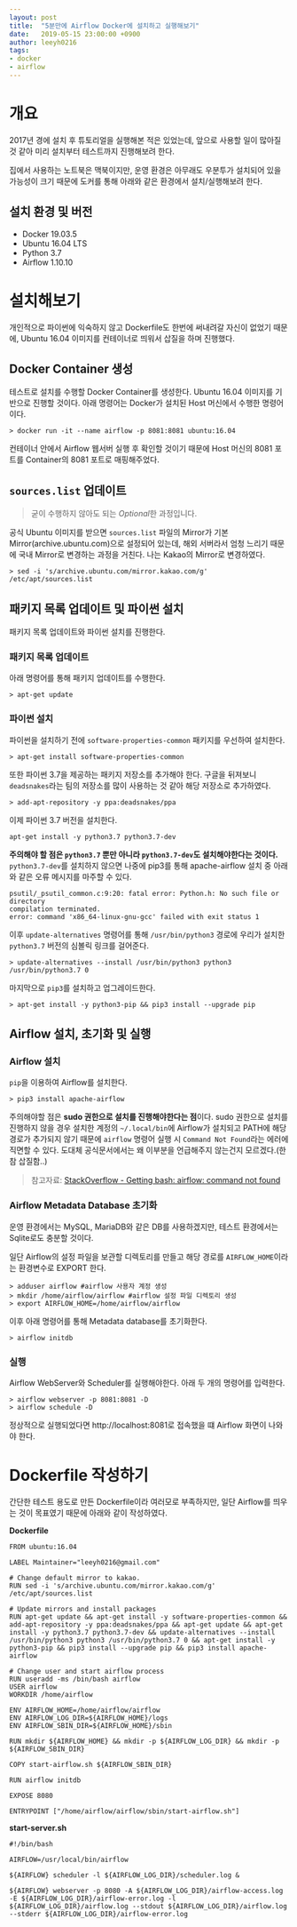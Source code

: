 ```yaml
---
layout: post
title:  "5분만에 Airflow Docker에 설치하고 실행해보기"
date:   2019-05-15 23:00:00 +0900
author: leeyh0216
tags:
- docker
- airflow
---
```


# 개요

2017년 경에 설치 후 튜토리얼을 실행해본 적은 있었는데, 앞으로 사용할 일이 많아질 것 같아 미리 설치부터 테스트까지 진행해보려 한다.

집에서 사용하는 노트북은 맥북이지만, 운영 환경은 아무래도 우분투가 설치되어 있을 가능성이 크기 때문에 도커를 통해 아래와 같은 환경에서 설치/실행해보려 한다.

## 설치 환경 및 버전

* Docker 19.03.5
* Ubuntu 16.04 LTS
* Python 3.7
* Airflow 1.10.10

# 설치해보기

개인적으로 파이썬에 익숙하지 않고 Dockerfile도 한번에 써내려갈 자신이 없었기 때문에, Ubuntu 16.04 이미지를 컨테이너로 띄워서 삽질을 하며 진행했다.

## Docker Container 생성

테스트로 설치를 수행할 Docker Container를 생성한다. Ubuntu 16.04 이미지를 기반으로 진행할 것이다. 아래 명령어는 Docker가 설치된 Host 머신에서 수행한 명령어이다.

```
> docker run -it --name airflow -p 8081:8081 ubuntu:16.04
```

컨테이너 안에서 Airflow 웹서버 실행 후 확인할 것이기 때문에 Host 머신의 8081 포트를 Container의 8081 포트로 매핑해주었다.

## `sources.list` 업데이트

> 굳이 수행하지 않아도 되는 *Optional*한 과정입니다.

공식 Ubuntu 이미지를 받으면 `sources.list` 파일의 Mirror가 기본 Mirror(archive.ubuntu.com)으로 설정되어 있는데, 해외 서버라서 엄청 느리기 때문에 국내 Mirror로 변경하는 과정을 거친다. 나는 Kakao의 Mirror로 변경하였다.

```
> sed -i 's/archive.ubuntu.com/mirror.kakao.com/g' /etc/apt/sources.list
```

## 패키지 목록 업데이트 및 파이썬 설치

패키지 목록 업데이트와 파이썬 설치를 진행한다.

### 패키지 목록 업데이트

아래 명령어를 통해 패키지 업데이트를 수행한다.

```
> apt-get update
```

### 파이썬 설치

파이썬을 설치하기 전에 `software-properties-common` 패키지를 우선하여 설치한다.

```
> apt-get install software-properties-common
```

또한 파이썬 3.7을 제공하는 패키지 저장소를 추가해야 한다. 구글을 뒤져보니 `deadsnakes`라는 팀의 저장소를 많이 사용하는 것 같아 해당 저장소로 추가하였다.

```
> add-apt-repository -y ppa:deadsnakes/ppa
```

이제 파이썬 3.7 버전을 설치한다.

```
apt-get install -y python3.7 python3.7-dev
```

**주의해야 할 점은 `python3.7` 뿐만 아니라 `python3.7-dev`도 설치해야한다는 것이다.** `python3.7-dev`를 설치하지 않으면 나중에 pip3를 통해 apache-airflow 설치 중 아래와 같은 오류 메시지를 마주할 수 있다.

```
psutil/_psutil_common.c:9:20: fatal error: Python.h: No such file or directory
compilation terminated.
error: command 'x86_64-linux-gnu-gcc' failed with exit status 1
```

이후 `update-alternatives` 명령어를 통해 `/usr/bin/python3` 경로에 우리가 설치한 `python3.7` 버전의 심볼릭 링크를 걸어준다.

```
> update-alternatives --install /usr/bin/python3 python3 /usr/bin/python3.7 0
```

마지막으로 `pip3`를 설치하고 업그레이드한다.

```
> apt-get install -y python3-pip && pip3 install --upgrade pip
```

## Airflow 설치, 초기화 및 실행

### Airflow 설치

`pip`을 이용하여 Airflow를 설치한다.

```
> pip3 install apache-airflow
```

주의해야할 점은 **sudo 권한으로 설치를 진행해야한다는 점**이다. sudo 권한으로 설치를 진행하지 않을 경우 설치한 계정의 `~/.local/bin`에 Airflow가 설치되고 PATH에 해당 경로가 추가되지 않기 때문에 `airflow` 명령어 실행 시 `Command Not Found`라는 에러에 직면할 수 있다. 도대체 공식문서에서는 왜 이부분을 언급해주지 않는건지 모르겠다.(한참 삽질함..)

> 참고자료: [StackOverflow - Getting bash: airflow: command not found](https://stackoverflow.com/questions/51122849/getting-bash-airflow-command-not-found)

### Airflow Metadata Database 초기화

운영 환경에서는 MySQL, MariaDB와 같은 DB를 사용하겠지만, 테스트 환경에서는 Sqlite로도 충분할 것이다.

일단 Airflow의 설정 파일을 보관할 디렉토리를 만들고 해당 경로를 `AIRFLOW_HOME`이라는 환경변수로 EXPORT 한다.

```
> adduser airflow #airflow 사용자 계정 생성
> mkdir /home/airflow/airflow #airflow 설정 파일 디렉토리 생성
> export AIRFLOW_HOME=/home/airflow/airflow
```

이후 아래 명령어를 통해 Metadata database를 초기화한다.

```
> airflow initdb
```

### 실행

Airflow WebServer와 Scheduler를 실행해야한다. 아래 두 개의 명령어를 입력한다.

```
> airflow webserver -p 8081:8081 -D
> airflow schedule -D
```

정상적으로 실행되었다면 http://localhost:8081로 접속했을 떄 Airflow 화면이 나와야 한다.

# Dockerfile 작성하기

간단한 테스트 용도로 만든 Dockerfile이라 여러모로 부족하지만, 일단 Airflow를 띄우는 것이 목표였기 때문에  아래와 같이 작성하였다.

**Dockerfile**

```
FROM ubuntu:16.04
  
LABEL Maintainer="leeyh0216@gmail.com"

# Change default mirror to kakao.
RUN sed -i 's/archive.ubuntu.com/mirror.kakao.com/g' /etc/apt/sources.list

# Update mirrors and install packages
RUN apt-get update && apt-get install -y software-properties-common && add-apt-repository -y ppa:deadsnakes/ppa && apt-get update && apt-get install -y python3.7 python3.7-dev && update-alternatives --install /usr/bin/python3 python3 /usr/bin/python3.7 0 && apt-get install -y python3-pip && pip3 install --upgrade pip && pip3 install apache-airflow

# Change user and start airflow process
RUN useradd -ms /bin/bash airflow
USER airflow
WORKDIR /home/airflow

ENV AIRFLOW_HOME=/home/airflow/airflow
ENV AIRFLOW_LOG_DIR=${AIRFLOW_HOME}/logs
ENV AIRFLOW_SBIN_DIR=${AIRFLOW_HOME}/sbin

RUN mkdir ${AIRFLOW_HOME} && mkdir -p ${AIRFLOW_LOG_DIR} && mkdir -p ${AIRFLOW_SBIN_DIR}

COPY start-airflow.sh ${AIRFLOW_SBIN_DIR}

RUN airflow initdb

EXPOSE 8080

ENTRYPOINT ["/home/airflow/airflow/sbin/start-airflow.sh"]
```

**start-server.sh**

```
#!/bin/bash
  
AIRFLOW=/usr/local/bin/airflow

${AIRFLOW} scheduler -l ${AIRFLOW_LOG_DIR}/scheduler.log &

${AIRFLOW} webserver -p 8080 -A ${AIRFLOW_LOG_DIR}/airflow-access.log -E ${AIRFLOW_LOG_DIR}/airflow-error.log -l ${AIRFLOW_LOG_DIR}/airflow.log --stdout ${AIRFLOW_LOG_DIR}/airflow.log --stderr ${AIRFLOW_LOG_DIR}/airflow-error.log
```
